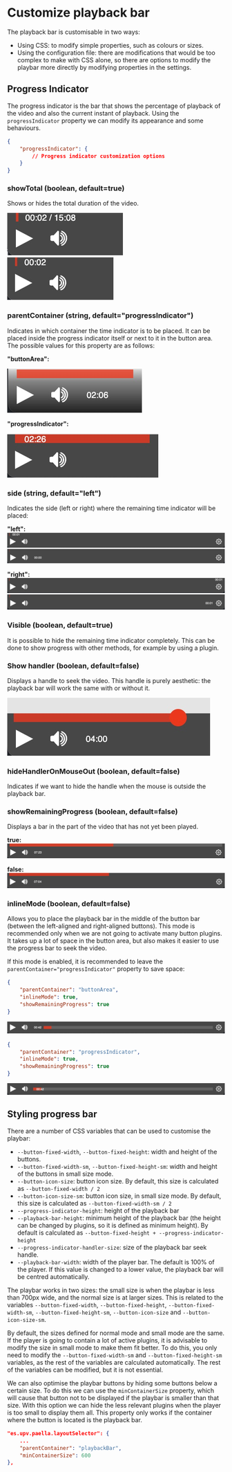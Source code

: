 # Customize playback bar

The playback bar is customisable in two ways:

- Using CSS: to modify simple properties, such as colours or sizes.
- Using the configuration file: there are modifications that would be too complex to make with CSS alone, so there are options to modify the playbar more directly by modifying properties in the settings.


## Progress Indicator

The progress indicator is the bar that shows the percentage of playback of the video and also the current instant of playback. Using the `progressIndicator` property we can modify its appearance and some behaviours.

```json
{
    "progressIndicator": {
        // Progress indicator customization options
    }
}
```

### showTotal (boolean, default=true)

Shows or hides the total duration of the video.

![pi_show_total_true](pi_show_total_true.jpg)
![pi_show_total_false](pi_show_total_false.jpg)

### parentContainer (string, default="progressIndicator")

Indicates in which container the time indicator is to be placed. It can be placed inside the progress indicator itself or next to it in the button area. The possible values for this property are as follows:

**"buttonArea":**

![pi_parent_container_button_area](pi_parent_container_button_area.jpg)

**"progressIndicator":**

![pi_parent_container_pi](pi_parent_container_pi.jpg)

### side (string, default="left")

Indicates the side (left or right) where the remaining time indicator will be placed:

**"left":**
![pi_left_1](pi_side_left_1.jpg)
![pi_side_left_2](pi_side_left_2.jpg)

**"right":**
![pi_side_right_1](pi_side_right_1.jpg)
![pi_side_right_2](pi_side_right_2.jpg)


### Visible (boolean, default=true)

It is possible to hide the remaining time indicator completely. This can be done to show progress with other methods, for example by using a plugin.

### Show handler (boolean, default=false)

Displays a handle to seek the video. This handle is purely aesthetic: the playback bar will work the same with or without it.

![pi_handler_visible](pi_handler_visible.jpg)

### hideHandlerOnMouseOut (boolean, default=false)

Indicates if we want to hide the handle when the mouse is outside the playback bar.


### showRemainingProgress (boolean, default=false)

Displays a bar in the part of the video that has not yet been played.

**true:**
![pi_remaining_visible](pi_remaining_visible.jpg)

**false:**
![pi_remaining_hidden](pi_remaining_hidden.jpg)


### inlineMode (boolean, default=false)

Allows you to place the playback bar in the middle of the button bar (between the left-aligned and right-aligned buttons). This mode is recommended only when we are not going to activate many button plugins. It takes up a lot of space in the button area, but also makes it easier to use the progress bar to seek the video.

If this mode is enabled, it is recommended to leave the `parentContainer="progressIndicator"` property to save space:

```json
{
    "parentContainer": "buttonArea",
    "inlineMode": true,
    "showRemainingProgress": true
}
```

![pi_inline_mode_2](pi_inline_mode_2.jpg)

```json
{
    "parentContainer": "progressIndicator",
    "inlineMode": true,
    "showRemainingProgress": true
}
```
![pi_inline_mode_1](pi_inline_mode_1.jpg)


## Styling progress bar

There are a number of CSS variables that can be used to customise the playbar:

- `--button-fixed-width`, `--button-fixed-height`: width and height of the buttons.
- `--button-fixed-width-sm`, `--button-fixed-height-sm`: width and height of the buttons in small size mode.
- `--button-icon-size`: button icon size. By default, this size is calculated as `--button-fixed-width / 2`
- `--button-icon-size-sm`: button icon size, in small size mode. By default, this size is calculated as `--button-fixed-width-sm / 2`
- `--progress-indicator-height`: height of the playback bar
- `--playback-bar-height`: minimum height of the playback bar (the height can be changed by plugins, so it is defined as minimum height). By default is calculated as `--button-fixed-height + --progress-indicator-height`
- `--progress-indicator-handler-size`: size of the playback bar seek handle.
- `--playback-bar-width`: width of the player bar. The default is 100% of the player. If this value is changed to a lower value, the playback bar will be centred automatically.

The playbar works in two sizes: the small size is when the playbar is less than 700px wide, and the normal size is at larger sizes. This is related to the variables `--button-fixed-width`, `--button-fixed-height`, `--button-fixed-width-sm`, `--button-fixed-height-sm`, `--button-icon-size` and `--button-icon-size-sm`.

By default, the sizes defined for normal mode and small mode are the same. If the player is going to contain a lot of active plugins, it is advisable to modify the size in small mode to make them fit better. To do this, you only need to modify the `--button-fixed-width-sm` and `--button-fixed-height-sm` variables, as the rest of the variables are calculated automatically. The rest of the variables can be modified, but it is not essential.

We can also optimise the playbar buttons by hiding some buttons below a certain size. To do this we can use the `minContainerSize` property, which will cause that button not to be displayed if the playbar is smaller than that size. With this option we can hide the less relevant plugins when the player is too small to display them all. This property only works if the container where the button is located is the playback bar.

```json
"es.upv.paella.layoutSelector": {
    ...
    "parentContainer": "playbackBar",
    "minContainerSize": 600
},
```

## 